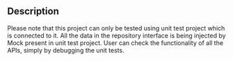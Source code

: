 ## Description

Please note that this project can only be tested using unit test project which is connected to it. All the data in the repository interface is being injected by Mock present in unit test project. User can check the functionality of all the APIs, simply by debugging the unit tests.
